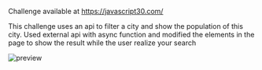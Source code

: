 Challenge available at https://javascript30.com/

This challenge uses an api to filter a city and show the population of this city.
Used external api with async function and modified the elements in the page to show the result while the user realize your search

![preview](https://user-images.githubusercontent.com/114601363/207165098-a66954c8-1404-49f7-b694-061b222fb7a2.gif)
